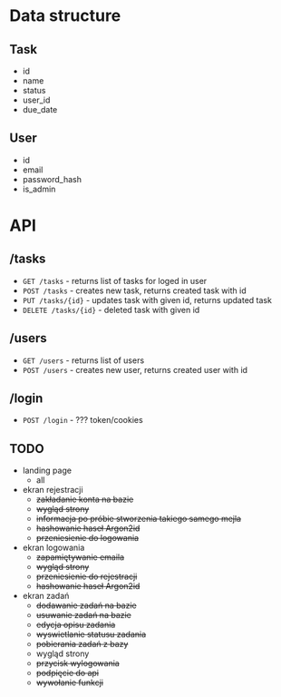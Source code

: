 # Data structure

## Task

- id
- name
- status
- user_id
- due_date

## User

- id
- email
- password_hash
- is_admin

# API

## /tasks

- `GET /tasks` - returns list of tasks for loged in user
- `POST /tasks` - creates new task, returns created task with id
- `PUT /tasks/{id}` - updates task with given id, returns updated task
- `DELETE /tasks/{id}` - deleted task with given id

## /users

- `GET /users` - returns list of users
- `POST /users` - creates new user, returns created user with id

## /login

- `POST /login` - ??? token/cookies

## TODO

- landing page
  - all
- ekran rejestracji
  - ~~zakładanie konta na bazie~~
  - ~~wygląd strony~~
  - ~~informacja po próbie stworzenia takiego samego mejla~~
  - ~~hashowanie haseł Argon2id~~
  - ~~przeniesienie do logowania~~
- ekran logowania
  - ~~zapamiętywanie emaila~~
  - ~~wygląd strony~~
  - ~~przeniesienie do rejestracji~~
  - ~~hashowanie haseł Argon2id~~
- ekran zadań
  - ~~dodawanie zadań na bazie~~
  - ~~usuwanie zadań na bazie~~
  - ~~edycja opisu zadania~~
  - ~~wyswietlanie statusu zadania~~
  - ~~pobierania zadań z bazy~~
  - wygląd strony
  - ~~przycisk wylogowania~~
  - ~~podpięcie do api~~
  - ~~wywołanie funkcji~~
